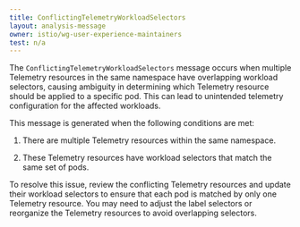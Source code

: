 ```yaml
---
title: ConflictingTelemetryWorkloadSelectors
layout: analysis-message
owner: istio/wg-user-experience-maintainers
test: n/a
---
```


The `ConflictingTelemetryWorkloadSelectors` message occurs when multiple Telemetry resources in the same namespace have overlapping workload selectors, causing ambiguity in determining which Telemetry resource should be applied to a specific pod. This can lead to unintended telemetry configuration for the affected workloads.

This message is generated when the following conditions are met:

1. There are multiple Telemetry resources within the same namespace.

1. These Telemetry resources have workload selectors that match the same set of pods.

To resolve this issue, review the conflicting Telemetry resources and update their workload selectors to ensure that each pod is matched by only one Telemetry resource. You may need to adjust the label selectors or reorganize the Telemetry resources to avoid overlapping selectors.
